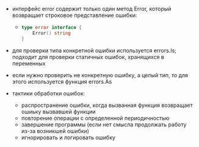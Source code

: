- интерфейс error содержит только один метод Error, который возвращает строковое представление ошибки:

  - ```go
    type error interface {
        Error() string
    }
    ```

- для проверки типа конкретной ошибки используется errors.Is; подходит для проверки статичных ошибок, хранящихся в переменных
- если нужно проверить не конкретную ошибку, а целый тип, то для этого используется функция errors.As

- тактики обработки ошибок:
  - распространение ошибки, когда вызванная функция возвращает ошиьку вызвавшей функции
  - повторение операции с определенной периодичностью
  - завершение программы (если нет смысла продолжать работу из-за возникшей ошибки)
  - игнорировать и логировать ошибку
